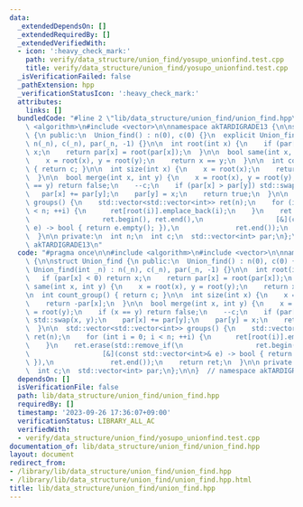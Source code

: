 ```yaml
---
data:
  _extendedDependsOn: []
  _extendedRequiredBy: []
  _extendedVerifiedWith:
  - icon: ':heavy_check_mark:'
    path: verify/data_structure/union_find/yosupo_unionfind.test.cpp
    title: verify/data_structure/union_find/yosupo_unionfind.test.cpp
  _isVerificationFailed: false
  _pathExtension: hpp
  _verificationStatusIcon: ':heavy_check_mark:'
  attributes:
    links: []
  bundledCode: "#line 2 \"lib/data_structure/union_find/union_find.hpp\"\n\n#include\
    \ <algorithm>\n#include <vector>\n\nnamespace akTARDIGRADE13 {\n\nstruct Union_find\
    \ {\n public:\n  Union_find() : n(0), c(0) {}\n  explicit Union_find(int _n) :\
    \ n(_n), c(_n), par(_n, -1) {}\n\n  int root(int x) {\n    if (par[x] < 0) return\
    \ x;\n    return par[x] = root(par[x]);\n  }\n\n  bool same(int x, int y) {\n\
    \    x = root(x), y = root(y);\n    return x == y;\n  }\n\n  int count_group()\
    \ { return c; }\n\n  int size(int x) {\n    x = root(x);\n    return -par[x];\n\
    \  }\n\n  bool merge(int x, int y) {\n    x = root(x), y = root(y);\n    if (x\
    \ == y) return false;\n    --c;\n    if (par[x] > par[y]) std::swap(x, y);\n \
    \   par[x] += par[y];\n    par[y] = x;\n    return true;\n  }\n\n  std::vector<std::vector<int>>\
    \ groups() {\n    std::vector<std::vector<int>> ret(n);\n    for (int i = 0; i\
    \ < n; ++i) {\n      ret[root(i)].emplace_back(i);\n    }\n    ret.erase(std::remove_if(\n\
    \                  ret.begin(), ret.end(),\n                  [&](const std::vector<int>&\
    \ e) -> bool { return e.empty(); }),\n              ret.end());\n    return ret;\n\
    \  }\n\n private:\n  int n;\n  int c;\n  std::vector<int> par;\n};\n\n}  // namespace\
    \ akTARDIGRADE13\n"
  code: "#pragma once\n\n#include <algorithm>\n#include <vector>\n\nnamespace akTARDIGRADE13\
    \ {\n\nstruct Union_find {\n public:\n  Union_find() : n(0), c(0) {}\n  explicit\
    \ Union_find(int _n) : n(_n), c(_n), par(_n, -1) {}\n\n  int root(int x) {\n \
    \   if (par[x] < 0) return x;\n    return par[x] = root(par[x]);\n  }\n\n  bool\
    \ same(int x, int y) {\n    x = root(x), y = root(y);\n    return x == y;\n  }\n\
    \n  int count_group() { return c; }\n\n  int size(int x) {\n    x = root(x);\n\
    \    return -par[x];\n  }\n\n  bool merge(int x, int y) {\n    x = root(x), y\
    \ = root(y);\n    if (x == y) return false;\n    --c;\n    if (par[x] > par[y])\
    \ std::swap(x, y);\n    par[x] += par[y];\n    par[y] = x;\n    return true;\n\
    \  }\n\n  std::vector<std::vector<int>> groups() {\n    std::vector<std::vector<int>>\
    \ ret(n);\n    for (int i = 0; i < n; ++i) {\n      ret[root(i)].emplace_back(i);\n\
    \    }\n    ret.erase(std::remove_if(\n                  ret.begin(), ret.end(),\n\
    \                  [&](const std::vector<int>& e) -> bool { return e.empty();\
    \ }),\n              ret.end());\n    return ret;\n  }\n\n private:\n  int n;\n\
    \  int c;\n  std::vector<int> par;\n};\n\n}  // namespace akTARDIGRADE13"
  dependsOn: []
  isVerificationFile: false
  path: lib/data_structure/union_find/union_find.hpp
  requiredBy: []
  timestamp: '2023-09-26 17:36:07+09:00'
  verificationStatus: LIBRARY_ALL_AC
  verifiedWith:
  - verify/data_structure/union_find/yosupo_unionfind.test.cpp
documentation_of: lib/data_structure/union_find/union_find.hpp
layout: document
redirect_from:
- /library/lib/data_structure/union_find/union_find.hpp
- /library/lib/data_structure/union_find/union_find.hpp.html
title: lib/data_structure/union_find/union_find.hpp
---
```

